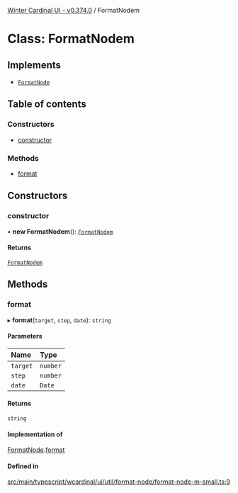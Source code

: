 [Winter Cardinal UI - v0.374.0](../index.md) / FormatNodem

# Class: FormatNodem

## Implements

- [`FormatNode`](../interfaces/FormatNode.md)

## Table of contents

### Constructors

- [constructor](FormatNodem-1.md#constructor)

### Methods

- [format](FormatNodem-1.md#format)

## Constructors

### constructor

• **new FormatNodem**(): [`FormatNodem`](FormatNodem-1.md)

#### Returns

[`FormatNodem`](FormatNodem-1.md)

## Methods

### format

▸ **format**(`target`, `step`, `date`): `string`

#### Parameters

| Name | Type |
| :------ | :------ |
| `target` | `number` |
| `step` | `number` |
| `date` | `Date` |

#### Returns

`string`

#### Implementation of

[FormatNode](../interfaces/FormatNode.md).[format](../interfaces/FormatNode.md#format)

#### Defined in

[src/main/typescript/wcardinal/ui/util/format-node/format-node-m-small.ts:9](https://github.com/winter-cardinal/winter-cardinal-ui/blob/v0.310.1/src/main/typescript/wcardinal/ui/util/format-node/format-node-m-small.ts#L9)
